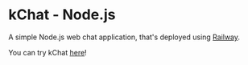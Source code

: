 # kChat - Node.js
A simple Node.js web chat application, that's deployed using [Railway](https://railway.app).

You can try kChat [here](https://nodejs-production-0027.up.railway.app/)!
